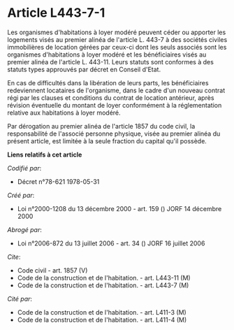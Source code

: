 # Article L443-7-1

Les organismes d'habitations à loyer modéré peuvent céder ou apporter les logements visés au premier alinéa de l'article L.
443-7 à des sociétés civiles immobilières de location gérées par ceux-ci dont les seuls associés sont les organismes
d'habitations à loyer modéré et les bénéficiaires visés au premier alinéa de l'article L. 443-11. Leurs statuts sont
conformes à des statuts types approuvés par décret en Conseil d'Etat.

En cas de difficultés dans la libération de leurs parts, les bénéficiaires redeviennent locataires de l'organisme, dans le
cadre d'un nouveau contrat régi par les clauses et conditions du contrat de location antérieur, après révision éventuelle du
montant de loyer conformément à la réglementation relative aux habitations à loyer modéré.

Par dérogation au premier alinéa de l'article 1857 du code civil, la responsabilité de l'associé personne physique, visée au
premier alinéa du présent article, est limitée à la seule fraction du capital qu'il possède.

**Liens relatifs à cet article**

_Codifié par_:

  - Décret n°78-621 1978-05-31

_Créé par_:

  - Loi n°2000-1208 du 13 décembre 2000 - art. 159 () JORF 14 décembre 2000

_Abrogé par_:

  - Loi n°2006-872 du 13 juillet 2006 - art. 34 () JORF 16 juillet 2006

_Cite_:

  - Code civil - art. 1857 (V)
  - Code de la construction et de l'habitation. - art. L443-11 (M)
  - Code de la construction et de l'habitation. - art. L443-7 (M)

_Cité par_:

  - Code de la construction et de l'habitation. - art. L411-3 (M)
  - Code de la construction et de l'habitation. - art. L411-4 (M)

